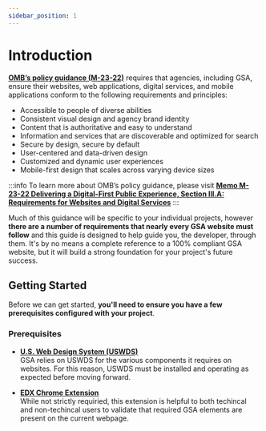 ```yaml
---
sidebar_position: 1
---
```


# Introduction

**[OMB’s policy guidance (M-23-22)](https://www.whitehouse.gov/omb/management/ofcio/delivering-a-digital-first-public-experience/)** requires that agencies, including GSA, ensure their websites, web applications, digital services, and mobile applications conform to the following requirements and principles:

- Accessible to people of diverse abilities
- Consistent visual design and agency brand identity
- Content that is authoritative and easy to understand
- Information and services that are discoverable and optimized for search
- Secure by design, secure by default
- User-centered and data-driven design
- Customized and dynamic user experiences
- Mobile-first design that scales across varying device sizes

:::info
To learn more about OMB’s policy guidance, please visit [**Memo M-23-22 Delivering a Digital-First Public Experience, Section III.A: Requirements for Websites and Digital Services**](https://www.whitehouse.gov/omb/management/ofcio/delivering-a-digital-first-public-experience/#IIIA)
:::

Much of this guidance will be specific to your individual projects, however **there are a number of requirements that nearly every GSA website must follow** and this guide is designed to help guide you, the developer, through them. It's by no means a complete reference to a 100% compliant GSA website, but it will build a strong foundation for your project's future success.

## Getting Started

Before we can get started, **you'll need to ensure you have a few prerequisites configured with your project**.

### Prerequisites

- [**U.S. Web Design System (USWDS)**](https://designsystem.digital.gov)<br />GSA relies on USWDS for the various components it requires on websites. For this reason, USWDS must be installed and operating as expected before moving forward.

- [**EDX Chrome Extension**](https://github.com/GSA/EDX-chrome-extension)<br />While not strictly requiried, this extension is helpful to both techincal and non-techincal users to validate that required GSA elements are present on the current webpage.
